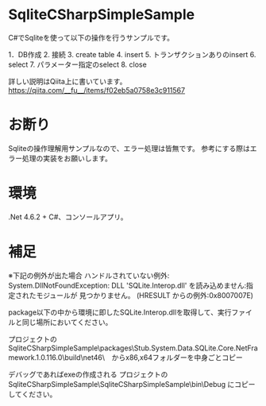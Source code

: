 # SqliteCSharpSimpleSample
C#でSqliteを使って以下の操作を行うサンプルです。

1．DB作成
2. 接続
3. create table
4. insert
5. トランザクションありのinsert
6. select
7. パラメーター指定のselect
8. close

詳しい説明はQiita上に書いています。
https://qiita.com/__fu__/items/f02eb5a0758e3c911567

# お断り

Sqliteの操作理解用サンプルなので、エラー処理は皆無です。
参考にする際はエラー処理の実装をお願いします。

# 環境

.Net 4.6.2 + C#、コンソールアプリ。

# 補足

※下記の例外が出た場合
ハンドルされていない例外: System.DllNotFoundException: DLL 'SQLite.Interop.dll' を読み込めません:指定されたモジュールが 見つかりません。 (HRESULT からの例外:0x8007007E)

package以下の中から環境に即したSQLite.Interop.dllを取得して、実行ファイルと同じ場所においてください。

プロジェクトのSqliteCSharpSimpleSample\packages\Stub.System.Data.SQLite.Core.NetFramework.1.0.116.0\build\net46\　からx86,x64フォルダーを中身ごとコピー

デバッグであればexeの作成される
プロジェクトのSqliteCSharpSimpleSample\SqliteCSharpSimpleSample\bin\Debug にコピーしてください。
